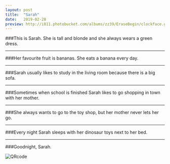 ```yaml
---
layout: post
title:  "Sarah"
date:   2019-02-28 
preview: http://i811.photobucket.com/albums/zz39/EraseBegin/clockface.gif
---
```



###This is Sarah. She is tall and blonde and she always wears a green dress. 

***

###Her favourite fruit is bananas. She eats a banana every day.

***

###Sarah usually likes to study in the living room because there is a big sofa.

***

###Sometimes when school is finished Sarah likes to go shopping in town with her mother.

***

###She always wants to go to the toy shop, but her mother never lets her go.

***

###Every night Sarah sleeps with her dinosaur toys next to her bed.

*** 

###Goodnight, Sarah.

![QRcode](http://i811.photobucket.com/albums/zz39/EraseBegin/weblink-ipad-lesson.png)
